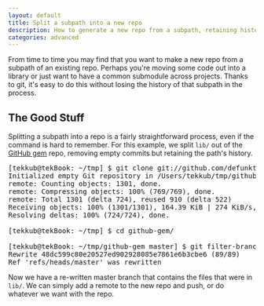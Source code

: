 ```yaml
---
layout: default
title: Split a subpath into a new repo
description: How to generate a new repo from a subpath, retaining history.
categories: advanced
---
```


<p class="intro">From time to time you may find that you want to make a new repo from a subpath of an existing repo.  Perhaps you're moving some code out into a library or just want to have a common submodule across projects.  Thanks to git, it's easy to do this without losing the history of that subpath in the process.</p>

The Good Stuff
--------------

Splitting a subpath into a repo is a fairly straightforward process, even if the command is hard to remember.  For this example, we split <code>lib/</code> out of the [GitHub gem](http://github.com/defunkt/github-gem) repo, removing empty commits but retaining the path's history.

<pre class="terminal">[tekkub@tekBook: ~/tmp] $ git clone git://github.com/defunkt/github-gem.git
Initialized empty Git repository in /Users/tekkub/tmp/github-gem/.git/
remote: Counting objects: 1301, done.
remote: Compressing objects: 100% (769/769), done.
remote: Total 1301 (delta 724), reused 910 (delta 522)
Receiving objects: 100% (1301/1301), 164.39 KiB | 274 KiB/s, done.
Resolving deltas: 100% (724/724), done.

[tekkub@tekBook: ~/tmp] $ cd github-gem/

[tekkub@tekBook: ~/tmp/github-gem master] $ git filter-branch --prune-empty --subdirectory-filter lib master
Rewrite 48dc599c80e20527ed902928085e7861e6b3cbe6 (89/89)
Ref 'refs/heads/master' was rewritten</pre>

Now we have a re-written master branch that contains the files that were in <code>lib/</code>.  We can simply add a remote to the new repo and push, or do whatever we want with the repo.
